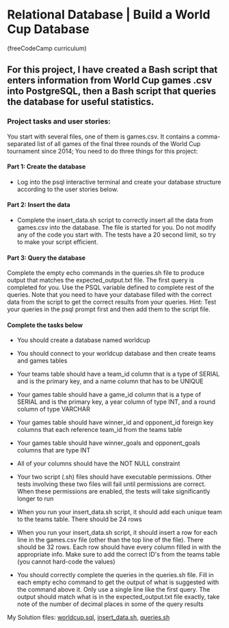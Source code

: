# Relational Database | Build a World Cup Database
(freeCodeCamp curriculum)
##  For this project, I have created a Bash script that enters information from World Cup games .csv into PostgreSQL, then a Bash script that queries the database for useful statistics.
### Project tasks and user stories:
You start with several files, one of them is games.csv. It contains a comma-separated list of all games of the final three rounds of the World Cup tournament since 2014; You need to do three things for this project:

#### Part 1: Create the database

- Log into the psql interactive terminal and create your database structure according to the user stories below.

#### Part 2: Insert the data

- Complete the insert_data.sh script to correctly insert all the data from games.csv into the database. The file is started for you. Do not modify any of the code you start with. The tests have a 20 second limit, so try to make your script efficient.

#### Part 3: Query the database

Complete the empty echo commands in the queries.sh file to produce output that matches the expected_output.txt file. The first query is completed for you. Use the PSQL variable defined to complete rest of the queries. Note that you need to have your database filled with the correct data from the script to get the correct results from your queries. Hint: Test your queries in the psql prompt first and then add them to the script file.


#### Complete the tasks below

 - You should create a database named worldcup

 -    You should connect to your worldcup database and then create teams and games tables

 -   Your teams table should have a team_id column that is a type of SERIAL and is the primary key, and a name column that has to be UNIQUE

-    Your games table should have a game_id column that is a type of SERIAL and is the primary key, a year column of type INT, and a round column of type VARCHAR

-    Your games table should have winner_id and opponent_id foreign key columns that each reference team_id from the teams table

-    Your games table should have winner_goals and opponent_goals columns that are type INT

-    All of your columns should have the NOT NULL constraint

-    Your two script (.sh) files should have executable permissions. Other tests involving these two files will fail until permissions are correct. When these permissions are enabled, the tests will take significantly longer to run

-    When you run your insert_data.sh script, it should add each unique team to the teams table. There should be 24 rows

-    When you run your insert_data.sh script, it should insert a row for each line in the games.csv file (other than the top line of the file). There should be 32 rows. Each row should have every column filled in with the appropriate info. Make sure to add the correct ID's from the teams table (you cannot hard-code the values)

-    You should correctly complete the queries in the queries.sh file. Fill in each empty echo command to get the output of what is suggested with the command above it. Only use a single line like the first query. The output should match what is in the expected_output.txt file exactly, take note of the number of decimal places in some of the query results

My Solution files: [worldcup.sql](https://github.com/Rami24t/Build-a-World-Cup-Database-fCC-project/blob/main/worldcup.sql), [insert_data.sh](https://github.com/Rami24t/Build-a-World-Cup-Database-fCC-project/blob/main/insert_data.sh), [queries.sh](https://github.com/Rami24t/Build-a-World-Cup-Database-fCC-project/blob/main/queries.sh)
